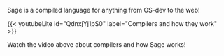 <!-- 
<div class="flex px-4 py-2 mb-8 text-base rounded-md bg-primary-100 dark:bg-primary-900">
  <span class="flex items-center ltr:pr-3 rtl:pl-3 text-primary-400">{{< icon "lightbulb" >}}</span>
  <span class="flex items-center justify-between grow dark:text-neutral-300">
    <span class="prose dark:prose-invert">Sage is a compiled language for anything from OS-dev to the web!</span>
  </span>
</div> -->

Sage is a compiled language for anything from OS-dev to the web!

{{< youtubeLite id="QdnxjYj1pS0" label="Compilers and how they work" >}}

Watch the video above about compilers and how Sage works!

<!-- |||||
|:-:|:-:|:-:|:-:|
|[About](docs/about)|[Install](installs/install)|[Playground](playgrounds/playground)|[Documentation](docs/)| -->

<!-- Center the table -->
<!-- 
<table>
  <tr>
    <td><a href="docs/about">About</a></td>
    <td><a href="installs/install">Install</a></td>
    <td><a href="playgrounds/playground">Playground</a></td>
    <td><a href="docs/">Documentation</a></td>
  </tr>
</table> -->

<!-- {{< alert "lightbulb" >}}
Sage is a compiled language for anything from OS-dev to the web!
{{< /alert >}}

```bash
$ cargo install --git https://github.com/adam-mcdaniel/sage
```  

{{< youtubeLite id="QdnxjYj1pS0" label="Blowfish-tools demo" >}}

<br/>

{{< alert "youtube" >}}
Watch the video above about compilers, and how Sage works!
{{< /alert >}} -->


<!-- <div class="flex px-4 py-2 mb-8 text-base rounded-md bg-primary-100 dark:bg-primary-900">
  <span class="flex items-center ltr:pr-3 rtl:pl-3 text-primary-400">{{< icon "youtube" >}}</span>
  <span class="flex items-center justify-between grow dark:text-neutral-300">
    <span class="prose dark:prose-invert">Watch the video above about compilers, and how Sage works!</span>
  </span>
</div> -->